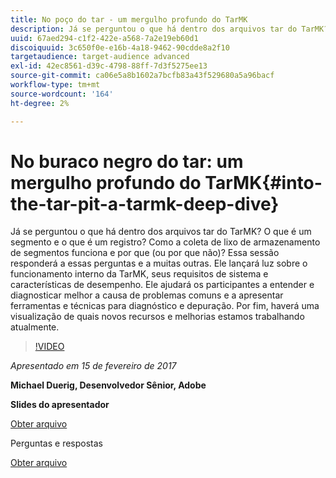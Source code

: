 ```yaml
---
title: No poço do tar - um mergulho profundo do TarMK
description: Já se perguntou o que há dentro dos arquivos tar do TarMK? O que é um segmento e o que é um registro? Como a coleta de lixo de armazenamento de segmentos funciona e por que (ou por que não)? Essa sessão responde a essas perguntas e a muitas outras.
uuid: 67aed294-c1f2-422e-a568-7a2e19eb60d1
discoiquuid: 3c650f0e-e16b-4a18-9462-90cdde8a2f10
targetaudience: target-audience advanced
exl-id: 42ec8561-d39c-4798-88ff-7d3f5275ee13
source-git-commit: ca06e5a8b1602a7bcfb83a43f529680a5a96bacf
workflow-type: tm+mt
source-wordcount: '164'
ht-degree: 2%

---
```


# No buraco negro do tar: um mergulho profundo do TarMK{#into-the-tar-pit-a-tarmk-deep-dive}

Já se perguntou o que há dentro dos arquivos tar do TarMK? O que é um segmento e o que é um registro? Como a coleta de lixo de armazenamento de segmentos funciona e por que (ou por que não)? Essa sessão responderá a essas perguntas e a muitas outras. Ele lançará luz sobre o funcionamento interno da TarMK, seus requisitos de sistema e características de desempenho. Ele ajudará os participantes a entender e diagnosticar melhor a causa de problemas comuns e a apresentar ferramentas e técnicas para diagnóstico e depuração. Por fim, haverá uma visualização de quais novos recursos e melhorias estamos trabalhando atualmente.

>[!VIDEO](https://video.tv.adobe.com/v/19138/?quality=9)

*Apresentado em 15 de fevereiro de 2017*

**Michael Duerig, Desenvolvedor Sênior, Adobe**

**Slides do apresentador**

[Obter arquivo](assets/aem-gems-tarmk-deep-dive.pptx)

Perguntas e respostas

[Obter arquivo](assets/aem-gems-qandas-tarmk-deep-dive.pdf)
<!--
[Get back to the Overview](https://helpx.adobe.com/experience-manager/kt/eseminars/gems/aem-index.html)
-->
